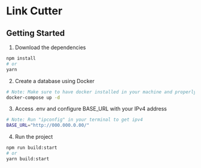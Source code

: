 # Link Cutter

## Getting Started

1. Download the dependencies

```sh
npm install
# or
yarn
```

2. Create a database using Docker

```sh
# Note: Make sure to have docker installed in your machine and properly configured
docker-compose up -d
```

3. Access .env and configure BASE_URL with your IPv4 address

```sh
# Note: Run "ipconfig" in your terminal to get ipv4
BASE_URL="http://000.000.0.00/"
```

4. Run the project

```sh
npm run build:start
# or
yarn build:start
```
